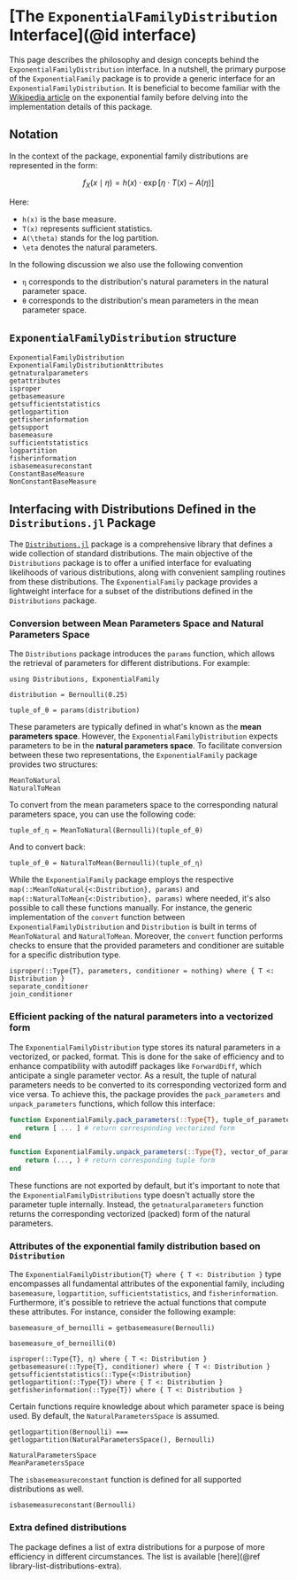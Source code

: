 # [The `ExponentialFamilyDistribution` Interface](@id interface)

This page describes the philosophy and design concepts behind the `ExponentialFamilyDistribution` interface.
In a nutshell, the primary purpose of the `ExponentialFamily` package is to provide a generic interface for an `ExponentialFamilyDistribution`.
It is beneficial to become familiar with the [Wikipedia article](https://en.wikipedia.org/wiki/Exponential_family) on the exponential family before delving into the implementation details of this package.

## Notation

In the context of the package, exponential family distributions are represented in the form:

$$
f_X(x\mid\eta) = h(x) \cdot \exp\left[ \eta \cdot T(x) - A(\eta) \right]
$$

Here:
- `h(x)` is the base measure.
- `T(x)` represents sufficient statistics.
- `A(\theta)` stands for the log partition.
- `\eta` denotes the natural parameters.

In the following discussion we also use the following convention

- `η` corresponds to the distribution's natural parameters in the natural parameter space.
- `θ` corresponds to the distribution's mean parameters in the mean parameter space.

## `ExponentialFamilyDistribution` structure

```@docs 
ExponentialFamilyDistribution
ExponentialFamilyDistributionAttributes
getnaturalparameters
getattributes
isproper
getbasemeasure
getsufficientstatistics
getlogpartition
getfisherinformation
getsupport
basemeasure
sufficientstatistics
logpartition
fisherinformation
isbasemeasureconstant
ConstantBaseMeasure
NonConstantBaseMeasure
```

## Interfacing with Distributions Defined in the `Distributions.jl` Package

The [`Distributions.jl`](https://github.com/JuliaStats/Distributions.jl) package is a comprehensive library that defines a wide collection of standard distributions. The main objective of the `Distributions` package is to offer a unified interface for evaluating likelihoods of various distributions, along with convenient sampling routines from these distributions. The `ExponentialFamily` package provides a lightweight interface for a subset of the distributions defined in the `Distributions` package.

### Conversion between Mean Parameters Space and Natural Parameters Space

The `Distributions` package introduces the `params` function, which allows the retrieval of parameters for different distributions. For example:

```@example dist-interfacing
using Distributions, ExponentialFamily

distribution = Bernoulli(0.25)

tuple_of_θ = params(distribution)
```

These parameters are typically defined in what's known as the __mean parameters space__. However, the `ExponentialFamilyDistribution` expects parameters to be in the __natural parameters space__. To facilitate conversion between these two representations, the `ExponentialFamily` package provides two structures:

```@docs
MeanToNatural
NaturalToMean
```

To convert from the mean parameters space to the corresponding natural parameters space, you can use the following code:

```@example dist-interfacing
tuple_of_η = MeanToNatural(Bernoulli)(tuple_of_θ)
```

And to convert back:

```@example dist-interfacing
tuple_of_θ = NaturalToMean(Bernoulli)(tuple_of_η)
```

While the `ExponentialFamily` package employs the respective `map(::MeanToNatural{<:Distribution}, params)` and `map(::NaturalToMean{<:Distribution}, params)` where needed, it's also possible to call these functions manually. For instance, the generic implementation of the `convert` function between `ExponentialFamilyDistribution` and `Distribution` is built in terms of `MeanToNatural` and `NaturalToMean`. Moreover, the `convert` function performs checks to ensure that the provided parameters and conditioner are suitable for a specific distribution type.

```@docs
isproper(::Type{T}, parameters, conditioner = nothing) where { T <: Distribution }
separate_conditioner
join_conditioner
```

### Efficient packing of the natural parameters into a vectorized form

The `ExponentialFamilyDistribution` type stores its natural parameters in a vectorized, or packed, format. This is done for the sake of efficiency and to enhance compatibility with autodiff packages like `ForwardDiff`, which anticipate a single parameter vector. As a result, the tuple of natural parameters needs to be converted to its corresponding vectorized form and vice versa. To achieve this, the package provides the `pack_parameters` and `unpack_parameters` functions, which follow this interface:

```julia
function ExponentialFamily.pack_parameters(::Type{T}, tuple_of_parameters) where { T <: Distribution }
    return [ ... ] # return corresponding vectorized form
end

function ExponentialFamily.unpack_parameters(::Type{T}, vector_of_parameters) where { T <: Distribution }
    return (..., ) # return corresponding tuple form
end
```

These functions are not exported by default, but it's important to note that the `ExponentialFamilyDistributions` type doesn't actually store the parameter tuple internally. Instead, the `getnaturalparameters` function returns the corresponding vectorized (packed) form of the natural parameters.

### Attributes of the exponential family distribution based on `Distribution`

The `ExponentialFamilyDistribution{T} where { T <: Distribution }` type encompasses all fundamental attributes of the exponential family, including `basemeasure`, `logpartition`, `sufficientstatistics`, and `fisherinformation`. Furthermore, it's possible to retrieve the actual functions that compute these attributes. For instance, consider the following example:


```@example dist-interfacing
basemeasure_of_bernoilli = getbasemeasure(Bernoulli)

basemeasure_of_bernoilli(0)
```

```@docs
isproper(::Type{T}, η) where { T <: Distribution }
getbasemeasure(::Type{T}, conditioner) where { T <: Distribution }
getsufficientstatistics(::Type{<:Distribution}
getlogpartition(::Type{T}) where { T <: Distribution }
getfisherinformation(::Type{T}) where { T <: Distribution }
```

Certain functions require knowledge about which parameter space is being used. By default, the `NaturalParametersSpace` is assumed.

```@example dist-interfacing
getlogpartition(Bernoulli) === getlogpartition(NaturalParametersSpace(), Bernoulli)
```

```@docs 
NaturalParametersSpace
MeanParametersSpace
```

The `isbasemeasureconstant` function is defined for all supported distributions as well.

```@example dist-interfacing
isbasemeasureconstant(Bernoulli)
```

### Extra defined distributions

The package defines a list of extra distributions for a purpose of more efficiency in different circumstances. The list is available [here](@ref library-list-distributions-extra).